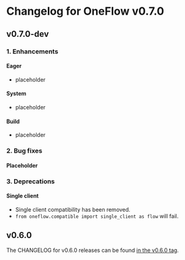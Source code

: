 # Changelog for OneFlow v0.7.0

## v0.7.0-dev

### 1. Enhancements

#### Eager

- placeholder

#### System

- placeholder

#### Build

- placeholder

### 2. Bug fixes

#### Placeholder

### 3. Deprecations

#### Single client

- Single client compatibility has been removed.
- `from oneflow.compatible import single_client as flow` will fail.

## v0.6.0

The CHANGELOG for v0.6.0 releases can be found [in the v0.6.0 tag](https://github.com/Oneflow-Inc/oneflow/releases/tag/v0.6.0).
